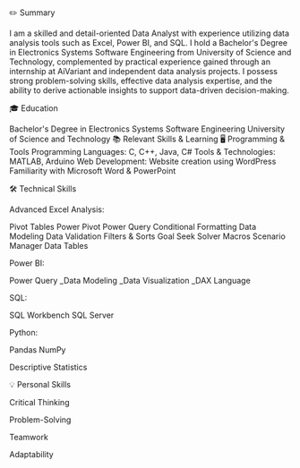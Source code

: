 ✏️ Summary

I am a skilled and detail-oriented Data Analyst with experience utilizing data analysis tools such as Excel, Power BI, and SQL. I hold a Bachelor's Degree in Electronics Systems Software Engineering from University of Science and Technology, complemented by practical experience gained through an internship at AiVariant and independent data analysis projects. I possess strong problem-solving skills, effective data analysis expertise, and the ability to derive actionable insights to support data-driven decision-making.

🎓 Education

Bachelor's Degree in Electronics Systems Software Engineering
University of Science and Technology
📚 Relevant Skills & Learning
🖥️ Programming & Tools
Programming Languages: C, C++, Java, C#
Tools & Technologies: MATLAB, Arduino
Web Development: Website creation using WordPress
Familiarity with Microsoft Word & PowerPoint

🛠️ Technical Skills

Advanced Excel Analysis:

Pivot Tables
Power Pivot
Power Query
Conditional Formatting
Data Modeling
Data Validation
Filters & Sorts
Goal Seek
Solver
Macros
Scenario Manager
Data Tables

Power BI:

Power Query
_Data Modeling
_Data Visualization
_DAX Language

SQL:

SQL Workbench
SQL Server

Python:

Pandas
NumPy

Descriptive Statistics

💡 Personal Skills

Critical Thinking

Problem-Solving

Teamwork

Adaptability
